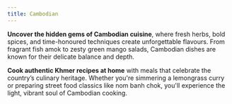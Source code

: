 ```yaml
---
title: Cambodian
---
```


**Uncover the hidden gems of Cambodian cuisine**, where fresh herbs, bold spices, and time-honoured techniques create unforgettable flavours. From fragrant fish amok to zesty green mango salads, Cambodian dishes are known for their delicate balance and depth.

**Cook authentic Khmer recipes at home** with meals that celebrate the country’s culinary heritage. Whether you're simmering a lemongrass curry or preparing street food classics like nom banh chok, you'll experience the light, vibrant soul of Cambodian cooking.

